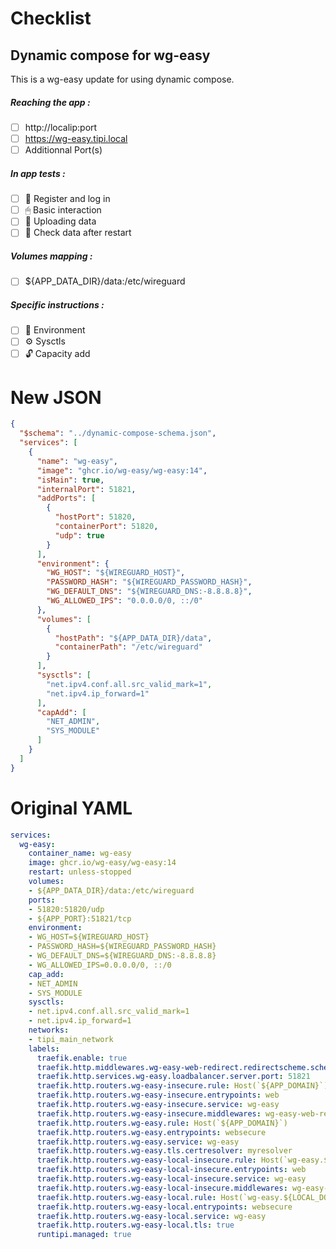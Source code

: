 # Checklist
## Dynamic compose for wg-easy
This is a wg-easy update for using dynamic compose.
##### Reaching the app :
- [ ] http://localip:port
- [ ] https://wg-easy.tipi.local
- [ ] Additionnal Port(s)
##### In app tests :
- [ ] 📝 Register and log in
- [ ] 🖱 Basic interaction
- [ ] 🌆 Uploading data
- [ ] 🔄 Check data after restart
##### Volumes mapping :
- [ ] ${APP_DATA_DIR}/data:/etc/wireguard
##### Specific instructions :
- [ ] 🌳 Environment
- [ ] ⚙ Sysctls
- [ ] 🔓 Capacity add

# New JSON
```json
{
  "$schema": "../dynamic-compose-schema.json",
  "services": [
    {
      "name": "wg-easy",
      "image": "ghcr.io/wg-easy/wg-easy:14",
      "isMain": true,
      "internalPort": 51821,
      "addPorts": [
        {
          "hostPort": 51820,
          "containerPort": 51820,
          "udp": true
        }
      ],
      "environment": {
        "WG_HOST": "${WIREGUARD_HOST}",
        "PASSWORD_HASH": "${WIREGUARD_PASSWORD_HASH}",
        "WG_DEFAULT_DNS": "${WIREGUARD_DNS:-8.8.8.8}",
        "WG_ALLOWED_IPS": "0.0.0.0/0, ::/0"
      },
      "volumes": [
        {
          "hostPath": "${APP_DATA_DIR}/data",
          "containerPath": "/etc/wireguard"
        }
      ],
      "sysctls": [
        "net.ipv4.conf.all.src_valid_mark=1",
        "net.ipv4.ip_forward=1"
      ],
      "capAdd": [
        "NET_ADMIN",
        "SYS_MODULE"
      ]
    }
  ]
} 
```
# Original YAML
```yaml
services:
  wg-easy:
    container_name: wg-easy
    image: ghcr.io/wg-easy/wg-easy:14
    restart: unless-stopped
    volumes:
    - ${APP_DATA_DIR}/data:/etc/wireguard
    ports:
    - 51820:51820/udp
    - ${APP_PORT}:51821/tcp
    environment:
    - WG_HOST=${WIREGUARD_HOST}
    - PASSWORD_HASH=${WIREGUARD_PASSWORD_HASH}
    - WG_DEFAULT_DNS=${WIREGUARD_DNS:-8.8.8.8}
    - WG_ALLOWED_IPS=0.0.0.0/0, ::/0
    cap_add:
    - NET_ADMIN
    - SYS_MODULE
    sysctls:
    - net.ipv4.conf.all.src_valid_mark=1
    - net.ipv4.ip_forward=1
    networks:
    - tipi_main_network
    labels:
      traefik.enable: true
      traefik.http.middlewares.wg-easy-web-redirect.redirectscheme.scheme: https
      traefik.http.services.wg-easy.loadbalancer.server.port: 51821
      traefik.http.routers.wg-easy-insecure.rule: Host(`${APP_DOMAIN}`)
      traefik.http.routers.wg-easy-insecure.entrypoints: web
      traefik.http.routers.wg-easy-insecure.service: wg-easy
      traefik.http.routers.wg-easy-insecure.middlewares: wg-easy-web-redirect
      traefik.http.routers.wg-easy.rule: Host(`${APP_DOMAIN}`)
      traefik.http.routers.wg-easy.entrypoints: websecure
      traefik.http.routers.wg-easy.service: wg-easy
      traefik.http.routers.wg-easy.tls.certresolver: myresolver
      traefik.http.routers.wg-easy-local-insecure.rule: Host(`wg-easy.${LOCAL_DOMAIN}`)
      traefik.http.routers.wg-easy-local-insecure.entrypoints: web
      traefik.http.routers.wg-easy-local-insecure.service: wg-easy
      traefik.http.routers.wg-easy-local-insecure.middlewares: wg-easy-web-redirect
      traefik.http.routers.wg-easy-local.rule: Host(`wg-easy.${LOCAL_DOMAIN}`)
      traefik.http.routers.wg-easy-local.entrypoints: websecure
      traefik.http.routers.wg-easy-local.service: wg-easy
      traefik.http.routers.wg-easy-local.tls: true
      runtipi.managed: true
 
```
